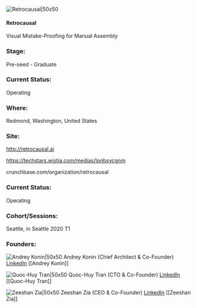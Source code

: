 

![Retrocausal|50x50](https://apimg.techstars.com/connect/images/image_files/5e0e5dfda36c1120460000c7/original/Retrocausal_logo_squared.png)

#### Retrocausal
Visual Mistake-Proofing for Manual Assembly

### Stage: 
Pre-seed - Graduate 

### Current Status: 
Operating

### Where:
Redmond, Washington, United States

### Site:
http://retrocausal.ai

https://techstars.wistia.com/medias/lpnbsycgnm

crunchbase.com/organization/retrocausal

### Current Status: 
Operating

### Cohort/Sessions: 
Seattle, in Seattle 2020 T1

### Founders: 

![Andrey Konin|50x50](https://apimg.techstars.com/connect/images/image_files/5e96334ca36c115d3b000085/original/PhotoHigherRes.png) Andrey Konin (Chief Architect & Co-Founder) [LinkedIn](https://linkedin.com/in/andreykonin) [[Andrey Konin]]

![Quoc-Huy Tran|50x50](https://apimg.techstars.com/connect/images/image_files/5e3b4a8834a60d7993000254/original/photo.jpg) Quoc-Huy Tran (CTO & Co-Founder) [LinkedIn](https://linkedin.com/in/quochuytran) [[Quoc-Huy Tran]]

![Zeeshan Zia|50x50](https://apimg.techstars.com/connect/images/image_files/5e0e52c2a36c1120460000c2/original/Zeeshan_Zia_CEO_Retrocausal.jpg) Zeeshan Zia (CEO & Co-Founder) [LinkedIn](https://linkedin.com/in/zeeshan-zia-51128398) [[Zeeshan Zia]]


